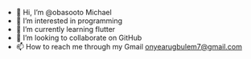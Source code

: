 - 👋 Hi, I’m @obasooto Michael
- 👀 I’m interested in programming
- 🌱 I’m currently learning flutter
- 💞️ I’m looking to collaborate on GitHub
- 📫 How to reach me through my Gmail onyearugbulem7@gmail.com

<!---
obasooto/obasooto is a ✨ special ✨ repository because its `README.md` (this file) appears on your GitHub profile.
You can click the Preview link to take a look at your changes.
--->
